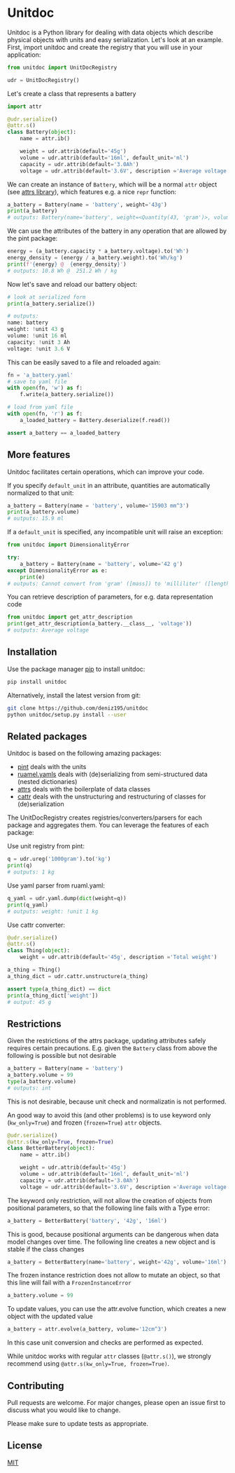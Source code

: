 # Unitdoc

Unitdoc is a Python library for dealing with data objects which describe physical objects with units and easy serialization. Let's look at an example. First, import unitdoc and create the registry that you will use in your application:
```python
from unitdoc import UnitDocRegistry

udr = UnitDocRegistry()
```

Let's create a class that represents a battery
```python
import attr

@udr.serialize()   
@attr.s()
class Battery(object):
    name = attr.ib()

    weight = udr.attrib(default='45g')
    volume = udr.attrib(default='16ml', default_unit='ml')
    capacity = udr.attrib(default='3.0Ah')
    voltage = udr.attrib(default='3.6V', description ='Average voltage')
```

We can create an instance of `Battery`, which will be a normal `attr` object (see [attrs library](https://github.com/python-attrs/attrs)), which features e.g. a nice `repr` function:
```python
a_battery = Battery(name = 'battery', weight='43g')
print(a_battery)
# outputs: Battery(name='battery', weight=<Quantity(43, 'gram')>, volume=<Quantity(16, 'milliliter')>, capacity=<Quantity(3.0, 'Ah')>, voltage=<Quantity(3.6, 'volt')>)
```


We can use the attributes of the battery in any operation that are allowed by the pint package:
```python
energy = (a_battery.capacity * a_battery.voltage).to('Wh')
energy_density = (energy / a_battery.weight).to('Wh/kg')
print(f'{energy} @  {energy_density}')
# outputs: 10.8 Wh @  251.2 Wh / kg
```

Now let's save and reload our battery object:
```python
# look at serialized form
print(a_battery.serialize())

# outputs:
name: battery
weight: !unit 43 g
volume: !unit 16 ml
capacity: !unit 3 Ah
voltage: !unit 3.6 V
```

This can be easily saved to a file and reloaded again:
```python
fn = 'a_battery.yaml'
# save to yaml file
with open(fn, 'w') as f:
    f.write(a_battery.serialize())

# load from yaml file
with open(fn, 'r') as f:
    a_loaded_battery = Battery.deserialize(f.read())

assert a_battery == a_loaded_battery    
```

## More features
Unitdoc facilitates certain operations, which can improve your code. 

If you specify `default_unit` in an attribute, quantities are automatically normalized to that unit:
```python
a_battery = Battery(name = 'battery', volume='15903 mm^3')
print(a_battery.volume)
# outputs: 15.9 ml
```

If a `default_unit` is specified, any incompatible unit will raise an exception:
```python
from unitdoc import DimensionalityError

try:
    a_battery = Battery(name = 'battery', volume='42 g')
except DimensionalityError as e:
    print(e)
# outputs: Cannot convert from 'gram' ([mass]) to 'milliliter' ([length] ** 3)
```

You can retrieve description of parameters, for e.g. data representation code
```python
from unitdoc import get_attr_description
print(get_attr_description(a_battery.__class__, 'voltage'))
# outputs: Average voltage
```



## Installation

Use the package manager [pip](https://pip.pypa.io/en/stable/) to install unitdoc:

```bash
pip install unitdoc
```

Alternatively, install the latest version from git:
```bash
git clone https://github.com/deniz195/unitdoc
python unitdoc/setup.py install --user
```

## Related packages
Unitdoc is based on the following amazing packages:

- [pint](https://pint.readthedocs.io/) deals with the units
- [ruamel.yamls](https://yaml.readthedocs.io/en/latest/) deals with (de)serializing from semi-structured data (nested dictionaries)
- [attrs](https://github.com/python-attrs/attrs) deals with the boilerplate of data classes
- [cattr](https://github.com/Tinche/cattrs) deals with the unstructuring and restructuring of classes for (de)serialization

The UnitDocRegistry creates registries/converters/parsers for each package and aggregates them. You can leverage the features of each package:

Use unit registry from pint:
```python
q = udr.ureg('1000gram').to('kg')
print(q)
# outputs: 1 kg
```

Use yaml parser from ruaml.yaml:
```python
q_yaml = udr.yaml.dump(dict(weight=q))
print(q_yaml)
# outputs: weight: !unit 1 kg
```

Use cattr converter:
```python
@udr.serialize()   
@attr.s()
class Thing(object):
    weight = udr.attrib(default='45g', description ='Total weight')

a_thing = Thing()
a_thing_dict = udr.cattr.unstructure(a_thing)

assert type(a_thing_dict) == dict
print(a_thing_dict['weight'])
# output: 45 g
```

## Restrictions
Given the restrictions of the attrs package, updating attributes safely requires certain precautions. E.g. given the `Battery` class from above the following is possible but not desirable
```python
a_battery = Battery(name = 'battery')
a_battery.volume = 99
type(a_battery.volume)
# outputs: int
```
This is not desirable, because unit check and normalizatin is not performed. 

An good way to avoid this (and other problems) is to use keyword only (`kw_only=True`) and frozen (`frozen=True`) `attr` objects. 
```python
@udr.serialize()   
@attr.s(kw_only=True, frozen=True)
class BetterBattery(object):
    name = attr.ib()

    weight = udr.attrib(default='45g')
    volume = udr.attrib(default='16ml', default_unit='ml')
    capacity = udr.attrib(default='3.0Ah')
    voltage = udr.attrib(default='3.6V', description ='Average voltage')
```

The keyword only restriction, will not allow the creation of objects from positional parameters, so that the following line fails with a Type error:
```python
a_battery = BetterBattery('battery', '42g', '16ml') 
```
This is good, because positional arguments can be dangerous when data model changes over time. The following line creates a new object and is stable if the class changes
```python
a_battery = BetterBattery(name='battery', weight='42g', volume='16ml') 
```

The frozen instance restriction does not allow to mutate an object, so that this line will fail with a `FrozenInstanceError`
```python
a_battery.volume = 99 
```
To update values, you can use the attr.evolve function, which creates a new object with the updated value
```python
a_battery = attr.evolve(a_battery, volume='12cm^3')
```
In this case unit conversion and checks are performed as expected.

While unitdoc works with regular `attr` classes (`@attr.s()`), we strongly recommend using `@attr.s(kw_only=True, frozen=True)`.



## Contributing
Pull requests are welcome. For major changes, please open an issue first to discuss what you would like to change.

Please make sure to update tests as appropriate.

## License
[MIT](https://choosealicense.com/licenses/mit/)
